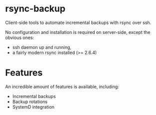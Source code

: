 rsync-backup
============

Client-side tools to automate incremental backups with rsync over ssh.

No configuration and installation is required on server-side, except the obvious ones:
 * ssh daemon up and running,
 * a fairly modern rsync installed (>= 2.6.4)

Features
========

An incredible amount of features is available, including:
 * Incremental backups
 * Backup rotations
 * SystemD integration
